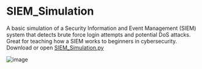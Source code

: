 # SIEM_Simulation
A basic simulation of a Security Information and Event Management (SIEM) system that detects brute force login attempts and potential DoS attacks. 
Great for teaching how a SIEM works to beginners in cybersecurity. Download or open <a href="https://github.com/nickagesa/SIEM_Simulation/blob/main/SIEM_Simulation.py">SIEM_Simulation.py</a>

![image](https://github.com/user-attachments/assets/b89157e7-1ae6-421d-9b66-0eda502f9e64)


